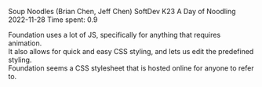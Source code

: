 Soup Noodles (Brian Chen, Jeff Chen)
SoftDev
K23 A Day of Noodling
2022-11-28
Time spent: 0.9

Foundation uses a lot of JS, specifically for anything that requires animation.  
It also allows for quick and easy CSS styling, and lets us edit the predefined styling.  
Foundation seems a CSS stylesheet that is hosted online for anyone to refer to.
